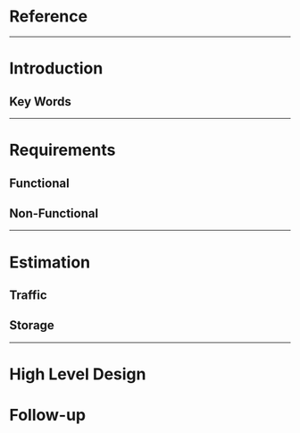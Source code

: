 # Reference
--- 
# Introduction
## Key Words
---
# Requirements
## **Functional**
## **Non-Functional**
---
# Estimation
## **Traffic**
## **Storage**
---
# High Level Design



# Follow-up


<!--stackedit_data:
eyJoaXN0b3J5IjpbNjMyMjY2NTc3LC0yMDY3MDgwOTc4XX0=
-->